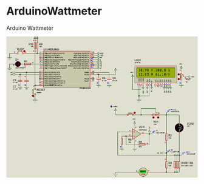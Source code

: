 # ArduinoWattmeter
Arduino Wattmeter

![Schematic](https://raw.githubusercontent.com/techn0man1ac/ArduinoWattmeter/master/Arduino%20Wattmeter%20Proteus%208.5/Schematic.png)
